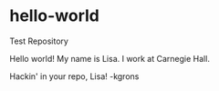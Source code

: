 # hello-world
Test Repository

Hello world! My name is Lisa. I work at Carnegie Hall.


Hackin' in your repo, Lisa! -kgrons
